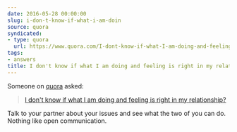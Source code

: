 ```yaml
---
date: 2016-05-28 00:00:00
slug: i-don-t-know-if-what-i-am-doin
source: quora
syndicated:
- type: quora
  url: https://www.quora.com/I-dont-know-if-what-I-am-doing-and-feeling-is-right-in-my-relationship/answer/Roy-Tang
tags:
- answers
title: I don't know if what I am doing and feeling is right in my relationship?
---
```


Someone on [quora](https://quora.com) asked:

> [I don't know if what I am doing and feeling is right in my relationship?](https://www.quora.com/I-dont-know-if-what-I-am-doing-and-feeling-is-right-in-my-relationship/answer/Roy-Tang)


Talk to your partner about your issues and see what the two of you can do. Nothing like open communication.